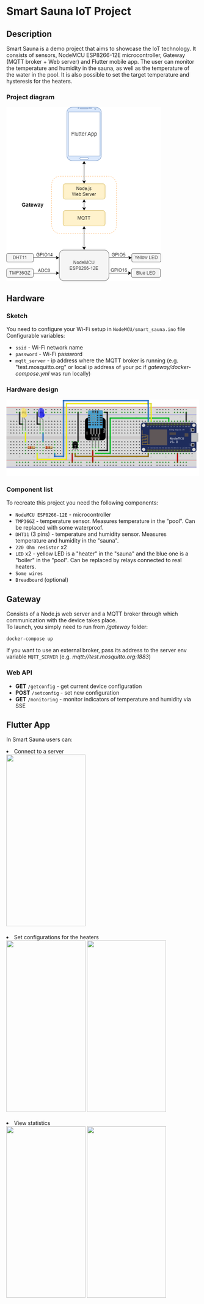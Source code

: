 # Smart Sauna IoT Project
## Description
Smart Sauna is a demo project that aims to showcase the IoT technology. 
It consists of sensors, NodeMCU ESP8266-12E microcontroller, Gateway (MQTT broker + Web server) and Flutter mobile app. 
The user can monitor the temperature and humidity in the sauna, as well as the temperature of the water in the pool. 
It is also possible to set the target temperature and hysteresis for the heaters.

### Project diagram
![Project diagram](SmartSaunaDesign.png)

## Hardware
### Sketch
You need to configure your Wi-Fi setup in `NodeMCU/smart_sauna.ino` file  
Configurable variables:
* `ssid` - Wi-Fi network name
* `password` - Wi-Fi password
* `mqtt_server` - ip address where the MQTT broker is running (e.g. "test.mosquitto.org" or local ip address of your pc if *gateway/docker-compose.yml* was run locally)

### Hardware design
![Hardware design](NodeMCU/scheme.png)

### Component list
To recreate this project you need the following components:
* `NodeMCU ESP8266-12E` - microcontroller
* `TMP36GZ` - temperature sensor. Measures temperature in the "pool". Сan be replaced with some waterproof. 
* `DHT11` (3 pins) - temperature and humidity sensor. Measures temperature and humidity in the "sauna".
* `220 Ohm resistor` x2
* `LED` x2 - yellow LED is a "heater" in the "sauna" and the blue one is a "boiler" in the "pool". Can be replaced by relays connected to real heaters.
* `Some wires`
* `Breadboard` (optional)

## Gateway
Consists of a Node.js web server and a MQTT broker through which communication with the device takes place.  
To launch, you simply need to run from */gateway* folder:
```console
docker-compose up
```
If you want to use an external broker, pass its address to the server env variable `MQTT_SERVER` (e.g. *mqtt://test.mosquitto.org:1883*)  
### Web API
* **GET** `/getconfig` - get current device configuration
* **POST** `/setconfig` - set new configuration
* **GET** `/monitoring` - monitor indicators of temperature and humidity via SSE

## Flutter App
In Smart Sauna users can:  
<li> Connect to a server <br>
<img src="https://user-images.githubusercontent.com/61321903/231017869-d7dcdee4-fa64-4ef9-9e59-80c8a6379353.png" width="207" height="448"><br><br>
<li> Set configurations for the heaters <br>
<img src="https://user-images.githubusercontent.com/61321903/231017886-433fba33-d645-4008-b8e6-4ee8e111c5ed.png" width="207" height="448">    <img src="https://user-images.githubusercontent.com/61321903/231018077-288eee33-a0f4-4e24-9a01-64e5702d3f38.png" width="207" height="448"><br><br>  
<li> View statistics <br>
<img src="https://user-images.githubusercontent.com/61321903/231018106-bedfbe9e-486d-4a1b-bddf-a4566bac61d7.png" width="207" height="448">    <img src="https://user-images.githubusercontent.com/61321903/231018112-28595a3e-c6e9-4af0-b645-8e6d21c16b96.png" width="207" height="448"><br><br>
